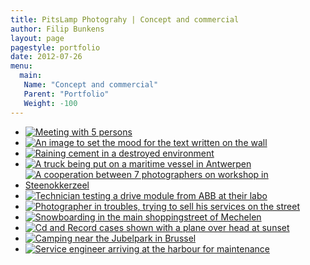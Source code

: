```yaml
---
title: PitsLamp Photograhy | Concept and commercial
author: Filip Bunkens
layout: page
pagestyle: portfolio
date: 2012-07-26
menu:
  main:
   Name: "Concept and commercial"
   Parent: "Portfolio"
   Weight: -100
---
```



* [![Meeting with 5 persons][1]][1]
* [![An image to set the mood for the text written on the wall][2]][2]
* [![Raining cement in a destroyed environment][3]][3]
* [![A truck being put on a maritime vessel in Antwerpen][4]][4]
* [![A cooperation between 7 photographers on workshop in Steenokkerzeel][5]][5]
* [![Technician testing a drive module from ABB at their labo][6]][6]
* [![Photographer in troubles, trying to sell his services on the street][7]][7]
* [![Snowboarding in the main shoppingstreet of Mechelen][8]][8]
* [![Cd and Record cases shown with a plane over head at sunset][9]][9]
* [![Camping near the Jubelpark in Brussel][10]][10]
* [![Service engineer arriving at the harbour for maintenance][11]][11]

[1]: /images/portfolio/commercial/20120809_abb_rotterdam-2840.jpg
[2]: /images/portfolio/commercial/20090419_belliard_ostend-2060.jpg
[3]: /images/portfolio/commercial/20100706_Salon8-Concrete_Shoot-1308-Edit-2.jpg
[4]: /images/portfolio/commercial/20120419_breadbox_falcon-4881.jpg
[5]: /images/portfolio/commercial/20100905_drew_garnder_team_z-2.jpg
[6]: /images/portfolio/commercial/20120809_abb_etten-leur-2653.jpg
[7]: /images/portfolio/commercial/20100910_salon8_the_gutter-8919.jpg
[8]: /images/portfolio/commercial/20091217_pacific_board_shop-14.jpg
[9]: /images/portfolio/commercial/20090921_ivarillo_plane-8983.jpg
[10]: /images/portfolio/commercial/20110410_camping_16-3860.jpg
[11]: /images/portfolio/commercial/20120810_abb_rotterdam_euromax-2980.jpg